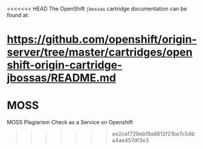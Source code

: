 <<<<<<< HEAD
The OpenShift `jbossas` cartridge documentation can be found at:

https://github.com/openshift/origin-server/tree/master/cartridges/openshift-origin-cartridge-jbossas/README.md
=======
MOSS
====

MOSS Plagiarism Check as a Service on Openshift
>>>>>>> ee2cef729ebf9a8612f21be7c54ba4ae457df3e3

